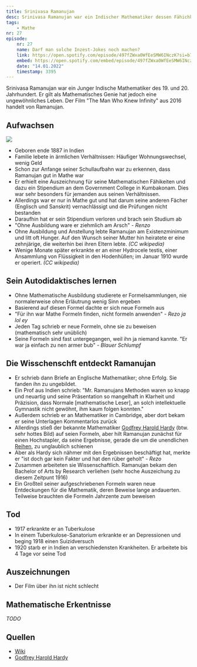 ```yaml
---
title: Srinivasa Ramanujan
desc: Srinivasa Ramanujan war ein Indischer Mathematiker dessen Fähichkeiten autodidaktisch erlernt waren. Seinen Entdeckungen wurden erst spät Aufmerksamkeit geschenkt.
tags:
    - Mathe
nr: 27
episode:
    nr: 27
    name: Darf man solche Inzest-Jokes noch machen?
    link: https://open.spotify.com/episode/497fZWxa0WfEeSMW6INczK?si=b733db7da81048e2
    embed: https://open.spotify.com/embed/episode/497fZWxa0WfEeSMW6INczK?utm_source=generator&theme=0&t=3395
    date: "14.01.2022"
    timestamp: 3395
---
```


Srinivasa Ramanujan war ein Junger Indische Mathematiker des 19. und 20. Jahrhundert. Er gilt als Mathematisches Genie hat jedoch eine ungewöhnliches Leben.
Der Film "The Man Who Knew Infinity" aus 2016 handelt von Ramanujan.

## Aufwachsen 

<img src="https://upload.wikimedia.org/wikipedia/commons/7/70/Srinivasa_Ramanujan_-_OPC_-_2_%28cleaned%29.jpg" class="b img_small f_right" />

- Geboren ende 1887 in Indien
- Familie lebete in ärmlichen Verhältnissen: Häufiger Wohnungswechsel, wenig Geld
- Schon zur Anfange seiner Schullaufbahn war zu erkennen, dass Ramanujan gut in Mathe war
- Er erhielt eine Auszeichnung für seine Mathematischen Fähikeiten und dazu ein Stipendium an dem Government College in Kumbakonam. Dies war sehr besonders für jemanden aus seinen Verhältnissen.
- Allerdings war er nur in Mathe gut und hat darum seine anderen Fächer (Englisch und Sanskrit) vernachlässigt und die Prüfungen nicht bestanden
- Daraufhin hat er sein Stipendium verloren und brach sein Studium ab
- "Ohne Ausbildung ware er ziehmlich am Arsch" - *Renzo*
- Ohne Ausbildung und Anstellung lebte Ramanujan am Existenzminimum und litt oft Hunger. Auf den Wunsch seiner Mutter hin heiratete er eine zehnjärige, die weiterhin bei ihren Eltern lebte. *(CC wikipedia)*
- Wenige Monate später erkrankte er an einer Hydrocele testis, einer Ansammlung von Flüssigkeit in den Hodenhüllen; im Januar 1910 wurde er operiert. *(CC wikipedia)*



## Sein Autodidaktisches lernen

- Ohne Mathematische Ausbildung studierete er Formelsammlungen, nie normalerweise ohne Erläutrung wenig Sinn ergeben
- Basierend auf diesen Formel dachte er sich neue Formeln aus
- "Für ihn war Mathe Formeln finden, nicht formeln anwenden" - *Rezo ja lol ey*
- Jeden Tag schrieb er neue Formeln, ohne sie zu beweisen (mathematisch sehr unüblich)
- Seine Formeln sind fast untergegangen, weil ihn ja niemand kannte. "Er war ja einfach zu nen armer bub" - *Blauer Schlumpf*

## Die Wisschenschft entdeckt Ramanujan

- Er schrieb dann Briefe an Englische Mathematiker; ohne Erfolg. Sie fanden ihn zu ungebildet.
- Ein Prof aus Indien schrieb: "Mr. Ramanujans Methoden waren so knapp und neuartig und seine Präsentation so mangelhaft in Klarheit und Präzision, dass Normale [mathematische Leser], an solch intellektuelle Gymnastik nicht gewöhnt, ihm kaum folgen konnten."
- Außerdem schrieb er an Mathematiker in Cambridge, aber dort bekam er seine Unterlagen Kommentarlos zurück
- Allerdings stieß der bekannte Mathematiker [Godfrey Harold Hardy](https://de.wikipedia.org/wiki/Godfrey_Harold_Hardy) (btw. sehr hottes Bild) auf seien Formeln, aber hilt Ramanujan zunächst für einen Hochstapler, da seine Ergebnisse, gerade die um die unendlichen [Reihen](https://de.wikipedia.org/wiki/Reihe_(Mathematik)), zu unglaublich schienen
- Aber als Hardy sich nähmer mit den Ergebnissen beschäftigt hat, merkte er "ist doch gar kein Fakter und hat den rüber geholt" - *Rezo* 
- Zusammen arbeiteten sie Wissenschaftlich. Ramanujan bekam den Bachelor of Arts by Research verliehen (sehr hoche Auszeichung zu diesem Zeitpunt 1916)
- Ein Großteil seiner aufgeschriebenen Formeln waren neue Entdeckungen für die Mathematik, deren Beweise lange andauerten. Teilweise brauchten die Formeln Jahrzente zum beweisen 

## Tod

- 1917 erkrankte er an Tuberkulose 
- In einem Tuberkulose-Sanatorium erkrankte er an Depressionen und beging 1918 einen Suizidversuch
- 1920 starb er in Indien an verschiedensten Krankheiten. Er arbeitete bis 4 Tage vor seine Tod

## Auszeichnungen

- Der Film  über ihn ist nicht schlecht

## Mathematische Erkentnisse 
*TODO* 






## Quellen
* [Wiki](https://de.wikipedia.org/wiki/Srinivasa_Ramanujan)
* [Godfrey Harold Hardy](https://de.wikipedia.org/wiki/Godfrey_Harold_Hardy)
